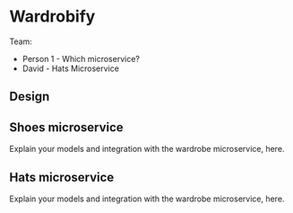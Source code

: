 # Wardrobify

Team:

* Person 1 - Which microservice?
* David - Hats Microservice

## Design

## Shoes microservice

Explain your models and integration with the wardrobe
microservice, here.

## Hats microservice

Explain your models and integration with the wardrobe
microservice, here.
